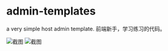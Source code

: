 # admin-templates
a very simple host admin template.
前端新手，学习练习的代码。

![截图](https://github.com/strahe/admin-template/blob/master/image/111.png)
![截图](https://github.com/strahe/admin-template/blob/master/image/222.png)
